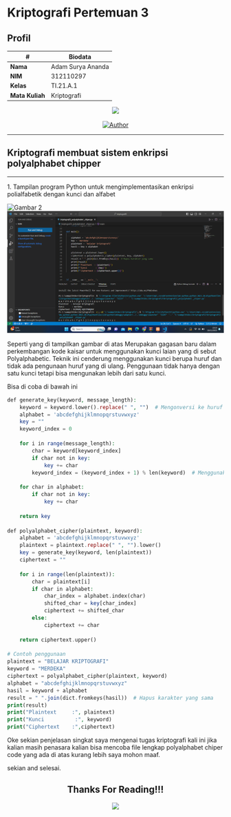 # Kriptografi Pertemuan 3


## Profil
| #               | Biodata                      |
| --------------- | ---------------------------- |
| **Nama**        | Adam Surya Ananda            |
| **NIM**         | 312110297                    |
| **Kelas**       | TI.21.A.1                    |
| **Mata Kuliah** | Kriptografi                  |


<p align="center">
 <img src="https://user-images.githubusercontent.com/91085882/137566814-9c8c078c-1c3e-475c-b23d-7f4922f74beb.gif"/>
</p>
<p align="center">
<a href="https://github.com/akmalabdilah"><img title="Author" src="https://img.shields.io/discord/102860784329052160?color=BLUE&label=M.%20AKMAL%20AL%20ABDILAH1&logo=GITHUB&logoColor=BLACK&style=plastic"></a>
<p align="center">

<hr>

## Kriptografi membuat sistem  enkripsi  polyalphabet chipper 

<hr>



<p>
1. Tampilan program Python untuk mengimplementasikan enkripsi polialfabetik dengan kunci dan alfabet
</p>


![Gambar 2](screenshoot/2.png)
![Gambar 1](screenshoot/1.png)
<p>
Seperti yang di tampilkan gambar di atas Merupakan gagasan baru dalam perkembangan kode kaisar untuk menggunakan kunci laian yang di sebut Polyalphabetic. Teknik ini cenderung menggunakan kunci berupa huruf dan tidak ada pengunaan huruf yang di ulang. Penggunaan tidak hanya dengan satu kunci tetapi bisa mengunakan lebih dari satu kunci.


Bisa di coba di bawah ini
</p>



```php
def generate_key(keyword, message_length):
    keyword = keyword.lower().replace(" ", "")  # Mengonversi ke huruf kecil dan menghapus spasi
    alphabet = 'abcdefghijklmnopqrstuvwxyz'
    key = ""
    keyword_index = 0

    for i in range(message_length):
        char = keyword[keyword_index]
        if char not in key:
            key += char
        keyword_index = (keyword_index + 1) % len(keyword)  # Menggunakan modulo untuk melingkupi kunci jika pesan lebih panjang dari kunci
    
    for char in alphabet:
        if char not in key:
            key += char
    
    return key

def polyalphabet_cipher(plaintext, keyword):
    alphabet = 'abcdefghijklmnopqrstuvwxyz'
    plaintext = plaintext.replace(" ", "").lower()
    key = generate_key(keyword, len(plaintext))
    ciphertext = ""
    
    for i in range(len(plaintext)):
        char = plaintext[i]
        if char in alphabet:
            char_index = alphabet.index(char)
            shifted_char = key[char_index]
            ciphertext += shifted_char
        else:
            ciphertext += char
    
    return ciphertext.upper()

# Contoh penggunaan
plaintext = "BELAJAR KRIPTOGRAFI"
keyword = "MERDEKA"
ciphertext = polyalphabet_cipher(plaintext, keyword)
alphabet = "abcdefghijklmnopqrstuvwxyz"
hasil = keyword + alphabet
result = " ".join(dict.fromkeys(hasil))  # Hapus karakter yang sama
print(result)
print("Plaintext     :", plaintext)
print("Kunci          :", keyword)
print("Ciphertext    :",ciphertext)

```




<P>
Oke sekian penjelasan singkat saya mengenai tugas kriptografi kali ini jika kalian masih penasara kalian bisa mencoba file lengkap  polyalphabet chiper code yang ada di atas kurang lebih saya mohon maaf.
</P>

<p>
 sekian and selesai.
</p>

<div>
<h2 align="center">Thanks For Reading!!!</h2>
<div align="center">
<img src="https://user-images.githubusercontent.com/91085882/222731693-24383140-7623-4e7a-a528-6621380b7be8.gif">